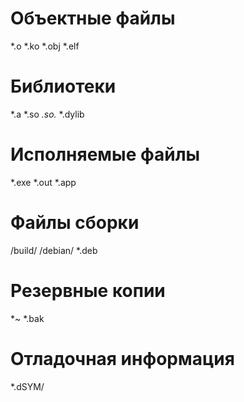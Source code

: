# Объектные файлы
*.o
*.ko
*.obj
*.elf

# Библиотеки
*.a
*.so
*.so.*
*.dylib

# Исполняемые файлы
*.exe
*.out
*.app

# Файлы сборки
/build/
/debian/
*.deb

# Резервные копии
*~
*.bak

# Отладочная информация
*.dSYM/
